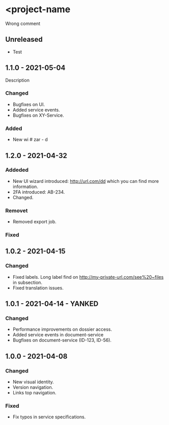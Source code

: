 # <project-name

Wrong comment

## Unreleased
- Test

## 1.1.0 - 2021-05-04
Description

### Changed
- Bugfixes on UI.
- Added service events.
- Bugfixes on XY-Service.

### Added
- New wi # zar - d

## 1.2.0 - 2021-04-32
### Addeded
- New UI wizard introduced: http://url.com/dd which you can find more information.
- 2FA introduced: AB-234.
- Changed.

### Removet
- Removed export job.

### Fixed

## 1.0.2 - 2021-04-15
### Changed
- Fixed labels.
  Long label find on http://my-private-url.com/see%20~files in subsection.
- Fixed translation issues.

## 1.0.1 - 2021-04-14 - YANKED
### Changed
- Performance improvements on dossier access.
- Added service events in document-service
- Bugfixes on document-service (ID-123, ID-56).

## 1.0.0 - 2021-04-08
### Changed
- New visual identity.
- Version navigation.
- Links top navigation.

### Fixed
- Fix typos in service specifications.